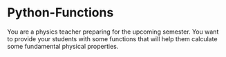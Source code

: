 # Python-Functions
You are a physics teacher preparing for the upcoming semester. You want to provide your students with some functions that will help them calculate some fundamental physical properties.

